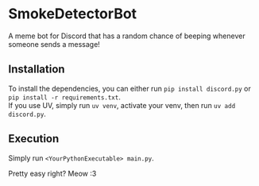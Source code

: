 # SmokeDetectorBot
A meme bot for Discord that has a random chance of beeping whenever someone sends a message!

## Installation
To install the dependencies, you can either run `pip install discord.py` or `pip install -r requirements.txt`.</br>
If you use UV, simply run `uv venv`, activate your venv, then run `uv add discord.py`.

## Execution
Simply run `<YourPythonExecutable> main.py`.

Pretty easy right? Meow :3
